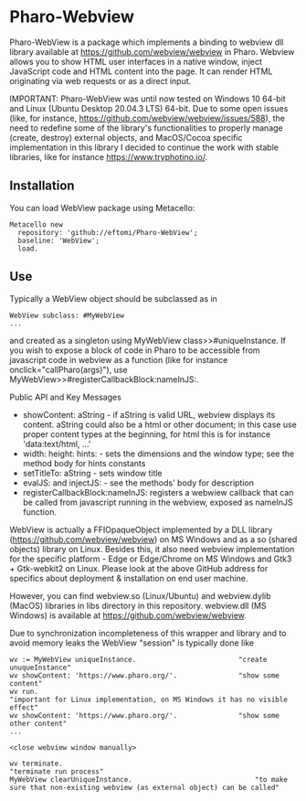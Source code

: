 # Pharo-Webview

Pharo-WebView is a package which implements a binding to webview dll library available at https://github.com/webview/webview in Pharo. Webview allows you to show HTML user interfaces in a native window, inject JavaScript code and HTML content into the page. It can render HTML originating via web requests or as a direct input.

IMPORTANT: Pharo-WebView was until now tested on Windows 10 64-bit and Linux (Ubuntu Desktop 20.04.3 LTS) 64-bit. Due to some open issues (like, for instance, https://github.com/webview/webview/issues/588), the need to redefine some of the library's functionalities to properly manage (create, destroy) external objects, and MacOS/Cocoa specific implementation in this library I decided to continue the work with stable libraries, like for instance https://www.tryphotino.io/.

## Installation
You can load WebView package using Metacello:

```
Metacello new
  repository: 'github://eftomi/Pharo-WebView';
  baseline: 'WebView';
  load.
```

## Use

Typically a WebView object should be subclassed as in

```
WebView subclass: #MyWebView 
...
```

and created as a singleton using MyWebView class>>#uniqueInstance. If you wish to expose a block of code in Pharo to be accessible from javascript code in webview as a function (like for instance onclick="callPharo(args)"), use MyWebView>>#registerCallbackBlock:nameInJS:.

Public API and Key Messages

- showContent: aString - if aString is valid URL, webview displays its content. aString could also be a html or other document; in this case use proper content types at the beginning, for html this is for instance 'data:text/html, <!doctype html><html><head>...'
- width: height: hints: - sets the dimensions and the window type; see the method body for hints constants
- setTitleTo: aString - sets window title
- evalJS: and injectJS: - see the methods' body for description
- registerCallbackBlock:nameInJS: registers a webwiew callback that can be called from javascript running in the webview, exposed as nameInJS function.

WebView is actually a FFIOpaqueObject implemented by a DLL library (https://github.com/webview/webview) on MS Windows and as a so (shared objects) library on Linux. Besides this, it also need webview implementation for the specific platform - Edge or Edge/Chrome on MS Windows and Gtk3 + Gtk-webkit2 on Linux. Please look at the above GitHub address for specifics about deployment & installation on end user machine. 

However, you can find webview.so (Linux/Ubuntu) and webview.dylib (MacOS) libraries in libs directory in this repository. webview.dll (MS Windows) is available at https://github.com/webview/webview.

Due to synchronization incompleteness of this wrapper and library and to avoid memory leaks the WebView "session" is typically done like

```
wv := MyWebView uniqueInstance.							"create unuqueInstance"
wv showContent: 'https://www.pharo.org/'.				"show some content"
wv run.															"important for Linux implementation, on MS Windows it has no visible effect"
wv showContent: 'https://www.pharo.org/'.				"show some other content"
...

<close webview window manually>

wv terminate.													"terminate run process"
MyWebView clearUniqueInstance.								"to make sure that non-existing webview (as external object) can be called"
```

